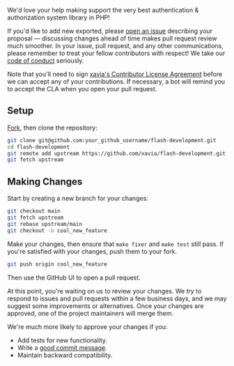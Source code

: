 We'd love your help making support the very best authentication & authorization
system library in PHP!

If you'd like to add new exported, please [open an issue][open-issue]
describing your proposal &mdash; discussing changes ahead of time makes
pull request review much smoother. In your issue, pull request, and any other
communications, please remember to treat your fellow contributors with
respect! We take our [code of conduct](CODE_OF_CONDUCT.md) seriously.

Note that you'll need to sign [xavia's Contributor License Agreement][cla]
before we can accept any of your contributions. If necessary, a bot will remind
you to accept the CLA when you open your pull request.

## Setup

[Fork][fork], then clone the repository:

```bash
git clone git@github.com:your_github_username/flash-development.git
cd flash-development
git remote add upstream https://github.com/xavia/flash-development.git
git fetch upstream
```

## Making Changes

Start by creating a new branch for your changes:

```bash
git checkout main
git fetch upstream
git rebase upstream/main
git checkout -b cool_new_feature
```

Make your changes, then ensure that `make fixer` and `make test` still pass. If
you're satisfied with your changes, push them to your fork.

```bash
git push origin cool_new_feature
```

Then use the GitHub UI to open a pull request.

At this point, you're waiting on us to review your changes. We _try_ to respond
to issues and pull requests within a few business days, and we may suggest some
improvements or alternatives. Once your changes are approved, one of the
project maintainers will merge them.

We're much more likely to approve your changes if you:

- Add tests for new functionality.
- Write a [good commit message][commit-message].
- Maintain backward compatibility.

[fork]: https://github.com/xavia/flash-development/fork

[open-issue]: https://github.com/xavia/flash-development/issues/new

[cla]: https://cla-assistant.io/xavia/flash-development

[commit-message]: http://tbaggery.com/2008/04/19/a-note-about-git-commit-messages.html
